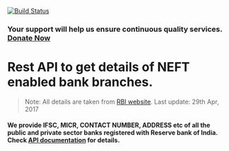 [![Build Status](https://travis-ci.org/mangrep/ifsc-rest-api.svg?branch=master)](https://travis-ci.org/mangrep/ifsc-rest-api)

### Your support will help us ensure continuous quality services. <a href="http://qwt.me/pay-5697" target="_blank">Donate Now</a> 

# Rest API to get details of NEFT enabled bank branches.

> Note: All details are taken from  [RBI website](https://www.rbi.org.in/Scripts/bs_viewcontent.aspx?Id=2009). Last update: 29th Apr, 2017

#### We provide IFSC, MICR, CONTACT NUMBER, ADDRESS etc of all the public and private sector banks registered with Reserve bank of India. Check <a href="http://docs.techm.co.in" target="_blank">API documentation</a> for details. 
